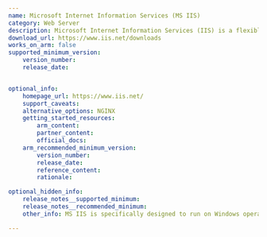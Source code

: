 ```yaml
---
name: Microsoft Internet Information Services (MS IIS)
category: Web Server
description: Microsoft Internet Information Services (IIS) is a flexible, secure, and manageable web server for hosting various applications on the web.
download_url: https://www.iis.net/downloads
works_on_arm: false
supported_minimum_version:
    version_number:
    release_date:


optional_info:
    homepage_url: https://www.iis.net/
    support_caveats:
    alternative_options: NGINX
    getting_started_resources:
        arm_content:
        partner_content:
        official_docs:
    arm_recommended_minimum_version:
        version_number:
        release_date:
        reference_content:
        rationale:

optional_hidden_info:
    release_notes__supported_minimum:
    release_notes__recommended_minimum:
    other_info: MS IIS is specifically designed to run on Windows operating systems, so it is not natively available for Linux. However, there are some alternative ways to achieve similar functionality on Linux systems like [Nginx](https://docs.nginx.com/nginx/admin-guide/web-server/), [Apache httpd](https://httpd.apache.org/) and [Apache Tomcat](https://tomcat.apache.org/).

---
```

